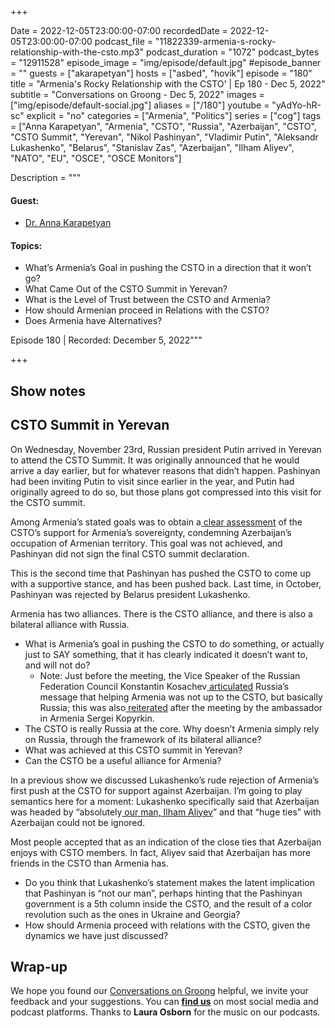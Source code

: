 +++

Date = 2022-12-05T23:00:00-07:00
recordedDate = 2022-12-05T23:00:00-07:00
podcast_file = "11822339-armenia-s-rocky-relationship-with-the-csto.mp3"
podcast_duration = "1072"
podcast_bytes = "12911528"
episode_image = "img/episode/default.jpg"
#episode_banner = ""
guests = ["akarapetyan"]
hosts = ["asbed", "hovik"]
episode = "180"
title = "Armenia's Rocky Relationship with the CSTO' | Ep 180 - Dec 5, 2022"
subtitle = "Conversations on Groong - Dec 5, 2022"
images = ["img/episode/default-social.jpg"]
aliases = ["/180"]
youtube = "yAdYo-hR-sc"
explicit = "no"
categories = ["Armenia", "Politics"]
series = ["cog"]
tags = ["Anna Karapetyan", "Armenia", "CSTO", "Russia", "Azerbaijan", "CSTO", "CSTO Summit", "Yerevan", "Nikol Pashinyan", "Vladimir Putin", "Aleksandr Lukashenko", "Belarus", "Stanislav Zas", "Azerbaijan", "Ilham Aliyev", "NATO", "EU", "OSCE", "OSCE Monitors"]

Description = """
#### Guest: 
* [Dr. Anna Karapetyan](/guest/akarapetyan)

#### Topics:
* What’s Armenia’s Goal in pushing the CSTO in a direction that it won’t go?
* What Came Out of the CSTO Summit in Yerevan?
* What is the Level of Trust between the CSTO and Armenia?
* How should Armenian proceed in Relations with the CSTO?
* Does Armenia have Alternatives?

Episode 180 | Recorded: December 5, 2022"""

+++

## Show notes

## CSTO Summit in Yerevan

On Wednesday, November 23rd, Russian president Putin arrived in Yerevan to attend the CSTO Summit. It was originally announced that he would arrive a day earlier, but for whatever reasons that didn’t happen. Pashinyan had been inviting Putin to visit since earlier in the year, and Putin had originally agreed to do so, but those plans got compressed into this visit for the CSTO summit.

Among Armenia’s stated goals was to obtain a[ clear assessment](https://armenpress.am/eng/news/1098293.html) of the CSTO’s support for Armenia’s sovereignty, condemning Azerbaijan’s occupation of Armenian territory. This goal was not achieved, and Pashinyan did not sign the final CSTO summit declaration.

This is the second time that Pashinyan has pushed the CSTO to come up with a supportive stance, and has been pushed back. Last time, in October, Pashinyan was rejected by Belarus president Lukashenko.

Armenia has two alliances. There is the CSTO alliance, and there is also a bilateral alliance with Russia.

* What is Armenia’s goal in pushing the CSTO to do something, or actually just to SAY something, that it has clearly indicated it doesn’t want to, and will not do?
    * Note: Just before the meeting, the Vice Speaker of the Russian Federation Council Konstantin Kosachev[ articulated](https://armenpress.am/eng/news/1097784.html) Russia’s message that helping Armenia was not up to the CSTO, but basically Russia; this was also[ reiterated](https://armenpress.am/eng/news/1098159.html) after the meeting by the ambassador in Armenia Sergei Kopyrkin.
* The CSTO is really Russia at the core. Why doesn’t Armenia simply rely on Russia, through the framework of its bilateral alliance?
* What was achieved at this CSTO summit in Yerevan?
* Can the CSTO be a useful alliance for Armenia?



In a previous show we discussed Lukashenko’s rude rejection of Armenia’s first push at the CSTO for support against Azerbaijan. I’m going to play semantics here for a moment: Lukashenko specifically said that Azerbaijan was headed by “absolutely[ our man, Ilham Aliyev](https://168.am/2022/10/31/1789363.html)” and that “huge ties” with Azerbaijan could not be ignored.

Most people accepted that as an indication of the close ties that Azerbaijan enjoys with CSTO members. In fact, Aliyev said that Azerbaijan has more friends in the CSTO than Armenia has.

* Do you think that Lukashenko’s statement makes the latent implication that Pashinyan is “not our man”, perhaps hinting that the Pashinyan government is a 5th column inside the CSTO, and the result of a color revolution such as the ones in Ukraine and Georgia?
* How should Armenia proceed with relations with the CSTO, given the dynamics we have just discussed?



## Wrap-up

We hope you found our [Conversations on Groong](/series/cog/) helpful, we invite your feedback and your suggestions. You can [**find us**](https://linktr.ee/groong) on most social media and podcast platforms. Thanks to **Laura Osborn** for the music on our podcasts.
